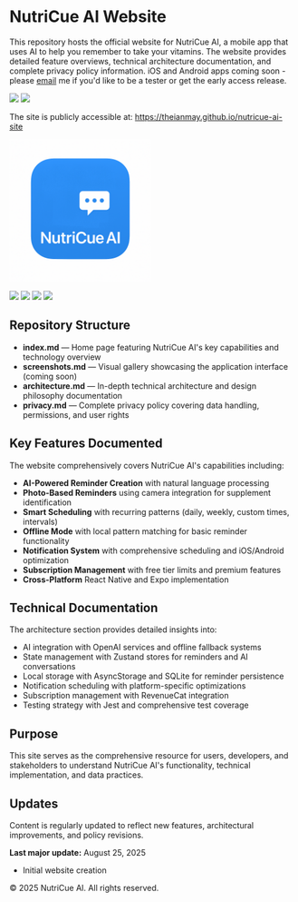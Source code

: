 # NutriCue AI Website

This repository hosts the official website for NutriCue AI, a mobile app that uses AI to help you remember to take your vitamins. The website provides detailed feature overviews, technical architecture documentation, and complete privacy policy information. iOS and Android apps coming soon - please [email](mailto:caesiusbay@gmail.com) me if you'd like to be a tester or get the early access release.

[<img src="https://img.shields.io/badge/App_Store-0D96F6?style=flat&logo=app-store&logoColor=white">](https://apps.apple.com/)
[<img src="https://img.shields.io/badge/Google_Play-414141?style=flat&logo=google-play&logoColor=white">](https://play.google.com/)

The site is publicly accessible at: https://theianmay.github.io/nutricue-ai-site

<img src="images/NutriCue-AI-Icon.png" width="250">

<img src="https://img.shields.io/badge/React_Native-20232A?style=flat&logo=react&logoColor=61DAFB"> <img src="https://img.shields.io/badge/Expo-1B1F23?style=flat&logo=expo&logoColor=white"> <img src="https://img.shields.io/badge/TypeScript-323330?style=flat&logo=typescript&logoColor=F7DF1E">  <img src="https://img.shields.io/badge/Jest-C21325?style=flat&logo=jest&logoColor=white">

## Repository Structure

- **index.md** — Home page featuring NutriCue AI's key capabilities and technology overview
- **screenshots.md** — Visual gallery showcasing the application interface (coming soon)
- **architecture.md** — In-depth technical architecture and design philosophy documentation
- **privacy.md** — Complete privacy policy covering data handling, permissions, and user rights

## Key Features Documented

The website comprehensively covers NutriCue AI's capabilities including:

- **AI-Powered Reminder Creation** with natural language processing
- **Photo-Based Reminders** using camera integration for supplement identification
- **Smart Scheduling** with recurring patterns (daily, weekly, custom times, intervals)
- **Offline Mode** with local pattern matching for basic reminder functionality
- **Notification System** with comprehensive scheduling and iOS/Android optimization
- **Subscription Management** with free tier limits and premium features
- **Cross-Platform** React Native and Expo implementation

## Technical Documentation

The architecture section provides detailed insights into:
- AI integration with OpenAI services and offline fallback systems
- State management with Zustand stores for reminders and AI conversations
- Local storage with AsyncStorage and SQLite for reminder persistence
- Notification scheduling with platform-specific optimizations
- Subscription management with RevenueCat integration
- Testing strategy with Jest and comprehensive test coverage

## Purpose

This site serves as the comprehensive resource for users, developers, and stakeholders to understand NutriCue AI's functionality, technical implementation, and data practices.

## Updates

Content is regularly updated to reflect new features, architectural improvements, and policy revisions.

**Last major update:** August 25, 2025
- Initial website creation

© 2025 NutriCue AI. All rights reserved.
